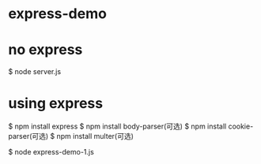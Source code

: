 # express-demo

# no express

$ node server.js

# using express

$ npm install express
$ npm install body-parser(可选)
$ npm install cookie-parser(可选)
$ npm install multer(可选)

$ node express-demo-1.js